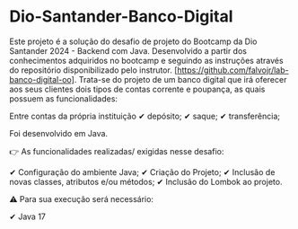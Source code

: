 # Dio-Santander-Banco-Digital
Este projeto é a solução do desafio de projeto do Bootcamp da Dio Santander 2024 - Backend com Java.
Desenvolvido a partir dos conhecimentos adquiridos no bootcamp e seguindo as instruções através do repositório disponibilizado pelo instrutor. [https://github.com/falvojr/lab-banco-digital-oo].
Trata-se do projeto de um banco digital que irá oferecer aos seus clientes dois tipos de contas corrente e poupança, as quais possuem as funcionalidades:   

Entre contas da própria instituição
✔ depósito;
✔ saque;
✔ transferência;

Foi desenvolvido em Java. 

👉 As funcionalidades realizadas/ exigidas nesse desafio:

✔ Configuração do ambiente Java;
✔ Criação do Projeto;
✔ Inclusão de novas classes, atributos e/ou métodos;
✔ Inclusão do Lombok ao projeto.

⚠️ Para sua execução será necessário:

✔ Java 17
